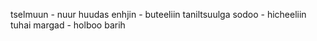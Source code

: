 tselmuun - nuur huudas
enhjin - buteeliin taniltsuulga 
sodoo - hicheeliin tuhai
margad - holboo barih
